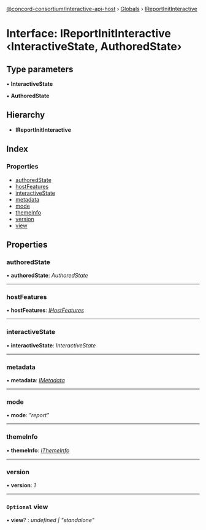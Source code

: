[@concord-consortium/interactive-api-host](../README.md) › [Globals](../globals.md) › [IReportInitInteractive](ireportinitinteractive.md)

# Interface: IReportInitInteractive ‹**InteractiveState, AuthoredState**›

## Type parameters

▪ **InteractiveState**

▪ **AuthoredState**

## Hierarchy

* **IReportInitInteractive**

## Index

### Properties

* [authoredState](ireportinitinteractive.md#authoredstate)
* [hostFeatures](ireportinitinteractive.md#hostfeatures)
* [interactiveState](ireportinitinteractive.md#interactivestate)
* [metadata](ireportinitinteractive.md#metadata)
* [mode](ireportinitinteractive.md#mode)
* [themeInfo](ireportinitinteractive.md#themeinfo)
* [version](ireportinitinteractive.md#version)
* [view](ireportinitinteractive.md#optional-view)

## Properties

###  authoredState

• **authoredState**: *AuthoredState*

___

###  hostFeatures

• **hostFeatures**: *[IHostFeatures](ihostfeatures.md)*

___

###  interactiveState

• **interactiveState**: *InteractiveState*

___

###  metadata

• **metadata**: *[IMetadata](../globals.md#imetadata)*

___

###  mode

• **mode**: *"report"*

___

###  themeInfo

• **themeInfo**: *[IThemeInfo](ithemeinfo.md)*

___

###  version

• **version**: *1*

___

### `Optional` view

• **view**? : *undefined | "standalone"*
